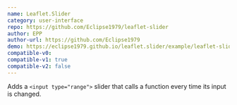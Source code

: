 ```yaml
---
name: Leaflet.Slider
category: user-interface
repo: https://github.com/Eclipse1979/leaflet-slider
author: EPP
author-url: https://github.com/Eclipse1979
demo: https://eclipse1979.github.io/leaflet.slider/example/leaflet-slider.html
compatible-v0:
compatible-v1: true
compatible-v2: false
---
```


Adds a <code>&lt;input type="range"&gt;</code> slider that calls a function every time its input is changed.
